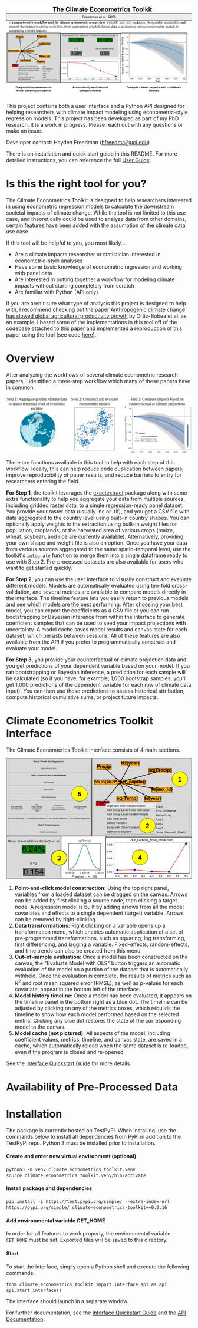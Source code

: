 ![graphical abstract](figures/graphical_abstract.png)

This project contains both a user interface and a Python API designed for helping researchers with climate impact modeling using econometric-style regression models. This project has been developed as part of my PhD research. It is a work in progress. Please reach out with any questions or make an issue.

Developer contact: Hayden Freedman (hfreedma@uci.edu)

There is an installation and quick start guide in this README. For more detailed instructions, you can reference the full [User Guide](USER_GUIDE.md).

# Is this the right tool for you?

The Climate Econometrics Toolkit is designed to help researchers interested in using econometric regression models to calculate the downstream societal impacts of climate change.
While the tool is not limited to this use case, and theoretically could be used to analyze data from other domains, certain features have been added with the assumption of the climate data use case.

If this tool will be helpful to you, you most likely...

- Are a climate impacts researcher or statistician interested in econometric-style analyses
- Have some basic knowledge of econometric regression and working with panel data
- Are interested in putting together a workflow for modeling climate impacts without starting completely from scratch
- Are familiar with Python (API only)

If you are aren't sure what type of analysis this project is designed to help with, I recommend checking out the paper [Anthropogenic climate change has slowed global agricultural productivity growth](https://www.nature.com/articles/s41558-021-01000-1)
by Ortiz-Bobea et al. as an example. I based some of the implementations in this tool off of the codebase attached to this paper and implemented a reproduction of this paper using the tool (see code [here](notebooks/ortiz-bobea-reproduction.ipynb)).

# Overview

After analyzing the workflows of several climate econometric research papers, I identified a three-step workflow which many of these papers have in common.

![three step workflow](figures/cet_fig1.png "Three Step Climate Econometrics Workflow")

There are functions available in this tool to help with each step of this workflow. Ideally, this can help reduce code duplication between papers, improve reproducibility of paper results, and reduce barriers to entry for researchers entering the field.

**For Step 1**, the toolkit leverages the [exactextract](https://github.com/isciences/exactextract) package along with some extra functionality to help you aggregate your data from multiple sources, including gridded raster data, to a single regression-ready panel dataset. You provide your raster data (usually .nc or .tif), and you get a CSV file with data aggregated to the country level using built-in country shapes. You can optionally apply weights to the extraction using built-in weight files for population, croplands, or the harvested area of various crops (maize, wheat, soybean, and rice are currently available). Alternatively, providing your own shape and weight file is also an option. Once you have your data from various sources aggregated to the same spatio-temporal level, use the toolkit's `integrate` function to merge them into a single dataframe ready to use with Step 2. Pre-processed datasets are also available for users who want to get started quickly.

**For Step 2**, you can use the user interface to visually construct and evaluate different models. Models are automatically evaluated using ten-fold cross-validation, and several metrics are available to compare models directly in the interface. The timeline feature lets you easily return to previous models and see which models are the best performing. After choosing your best model, you can export the coefficients as a CSV file or you can run bootstrapping or Bayesian inference from within the interface to generate coefficient samples that can be used to seed your impact projections with uncertainty. A model cache saves model results and canvas state for each dataset, which persists between sessions. All of these features are also available from the API if you prefer to programmatically construct and evaluate your model.

**For Step 3**, you provide your counterfactual or climate projection data and you get predictions of your dependent variable based on your model. If you ran bootstrapping or Bayesian inference, a prediction for each sample will be calculated (so if you have, for example, 1,000 bootstrap samples, you'll get 1,000 predictions of the dependent variable for each row of climate data input). You can then use these predictions to assess historical attribution, compute historical cumulative sums, or project future impacts.

# Climate Econometrics Toolkit Interface

The Climate Economterics Toolkit interface consists of 4 main sections.

![Interface Overview](figures/overview_fig.png)

1. **Point-and-click model construction:** Using the top right panel, variables from a loaded dataset can be dragged on the canvas. Arrows can be added by first clicking a source node, then clicking a target node. A regression model is built by adding arrows from all the model covariates and effects to a single dependent (target) variable. Arrows can be removed by right-clicking.
2. **Data transformations:** Right clicking on a variable opens up a transformation menu, which enables automatic application of a set of pre-programmed transformations, such as squaring, log transforming, first differencing, and lagging a variable. Fixed-effects, random-effects, and time trends can also be created from this menu.
3. **Out-of-sample evaluation:** Once a model has been constructed on the canvas, the "Evaluate Model with OLS" button triggers an automatic evaluation of the model on a portion of the dataset that is automatically withheld. Once the evaluation is complete, the results of metrics such as $R^2$ and root mean squared error (RMSE), as well as p-values for each covariate, appear in the bottom left of the interface.
4. **Model history timeline:** Once a model has been evaluated, it appears on the timeline panel in the bottom right as a blue dot. The timeline can be adjusted by clicking on any of the metrics boxes, which rebuilds the timeline to show how each model performed based on the selected metric. Clicking any blue dot restores the state of the corresponding model to the canvas.
5. **Model cache (not pictured):** All aspects of the model, including coefficient values, metrics, timeline, and canvas state, are saved in a cache, which automatically reload when the same dataset is re-loaded, even if the program is closed and re-opened.

See the [Interface Quickstart Guide](docs/quickstart.md) for more details.

# Availability of Pre-Processed Data



# Installation

The package is currently hosted on TestPyPi. When installing, use the commands below to install all dependencies from PyPi in addition to the TestPyPi repo. Python 3 must be installed prior to installation.

#### Create and enter new virtual environment (optional)

```
python3 -m venv climate_econometrics_toolkit.venv
source climate_econometrics_toolkit.venv/bin/activate
```

#### Install package and dependencies

```
pip install -i https://test.pypi.org/simple/ --extra-index-url https://pypi.org/simple/ climate-econometrics-toolkit==0.0.16
```

#### Add environmental variable CET_HOME

In order for all features to work properly, the environmental variable `CET_HOME` must be set. Exported files will be saved to this directory.

#### Start

To start the interface, simply open a Python shell and execute the following commands:

```
from climate_econometrics_toolkit import interface_api as api
api.start_interface()
```

The interface should launch in a separate window.

For further documentation, see the [Interface Quickstart Guide](docs/quickstart.md) and the [API Documentation](docs/api_documentation.pdf).
